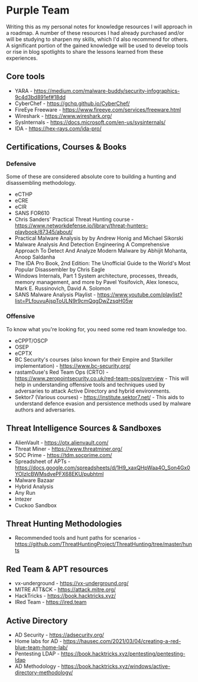 # Purple Team
Writing this as my personal notes for knowledge resources I will approach in a roadmap. A number of these resources I had already purchased and/or will be studying to sharpen my skills, which I'd also recommend for others. A significant portion of the gained knowledge will be used to develop tools or rise in blog spotlights to share the lessons learned from these experiences.

## Core tools
* YARA - https://medium.com/malware-buddy/security-infographics-9c4d3bd891ef#18dd
* CyberChef - https://gchq.github.io/CyberChef/
* FireEye Freeware - https://www.fireeye.com/services/freeware.html
* Wireshark - https://www.wireshark.org/
* SysInternals - https://docs.microsoft.com/en-us/sysinternals/
* IDA - https://hex-rays.com/ida-pro/

## Certifications, Courses & Books
### Defensive
Some of these are considered absolute core to building a hunting and disassembling methodology.
* eCTHP
* eCRE
* eCIR
* SANS FOR610
* Chris Sanders' Practical Threat Hunting course - https://www.networkdefense.io/library/threat-hunters-playbook/87345/about/
* Practical Malware Analysis by by Andrew Honig and Michael Sikorski
* Malware Analysis And Detection Engineering A Comprehensive Approach To Detect And Analyze Modern Malware by Abhijit Mohanta, Anoop Saldanha
* The IDA Pro Book, 2nd Edition: The Unofficial Guide to the World's Most Popular Disassembler by Chris Eagle
* Windows Internals, Part 1 System architecture, processes, threads, memory management, and more by Pavel Yosifovich, Alex Ionescu, Mark E. Russinovich, David A. Solomon
* SANS Malware Analysis Playlist - https://www.youtube.com/playlist?list=PLfouvuAjspToULN9r9cmQqgDwZzsqH05w


### Offensive
To know what you're looking for, you need some red team knowledge too.
* eCPPT/OSCP
* OSEP
* eCPTX
* BC Security's courses (also known for their Empire and Starkiller implementation) - https://www.bc-security.org/
* rastam0use's Red Team Ops (CRTO) - https://www.zeropointsecurity.co.uk/red-team-ops/overview - This will help in understanding offensive tools and techniques used by adversaries to attack Active Directory and hybrid environments.
* Sektor7 (Various courses) - https://institute.sektor7.net/ - This aids to understand defence evasion and persistence methods used by malware authors and adversaries.

## Threat Intelligence Sources & Sandboxes
* AlienVault - https://otx.alienvault.com/
* Threat Miner - https://www.threatminer.org/
* SOC Prime - https://tdm.socprime.com/
* Spreadsheet of APTs - https://docs.google.com/spreadsheets/d/1H9_xaxQHpWaa4O_Son4Gx0YOIzlcBWMsdvePFX68EKU/pubhtml
* Malware Bazaar
* Hybrid Analysis
* Any Run
* Intezer
* Cuckoo Sandbox

## Threat Hunting Methodologies
* Recommended tools and hunt paths for scenarios - https://github.com/ThreatHuntingProject/ThreatHunting/tree/master/hunts

## Red Team & APT resources
* vx-underground - https://vx-underground.org/
* MITRE ATT&CK - https://attack.mitre.org/
* HackTricks - https://book.hacktricks.xyz/
* IRed Team - https://ired.team

## Active Directory
* AD Security - https://adsecurity.org/
* Home labs for AD - https://hausec.com/2021/03/04/creating-a-red-blue-team-home-lab/
* Pentesting LDAP - https://book.hacktricks.xyz/pentesting/pentesting-ldap
* AD Methodology - https://book.hacktricks.xyz/windows/active-directory-methodology/
